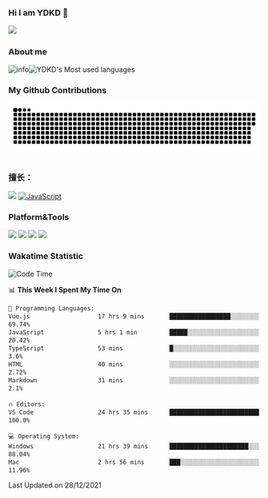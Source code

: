 ### Hi I am YDKD 👋

![](https://visitor-badge.glitch.me/badge?page_id=YDKD.readme)

### About me
![info](https://github-readme-stats.vercel.app/api?username=YDKD&show_icons=true&theme=cobalt)![YDKD's Most used languages](https://github-readme-stats.vercel.app/api/top-langs/?username=YDKD&layout=compact&hide_border=true&langs_count=8)

### My Github Contributions
![](https://raw.githubusercontent.com/YDKD/YDKD/main/assets/github-contribution-grid-snake.svg)

### 擅长：<br />
[![](https://img.shields.io/badge/-Vue.js-007396?style=flat-square&logo=Vue.js&logoColor=#4FC08D)](https://cn.vuejs.org/)
[![JavaScript](https://img.shields.io/badge/-JavaScript-f7e018?style=flat-square&logo=javascript&logoColor=white)]()

### Platform&Tools <br/>

[![]( https://img.shields.io/badge/macOS-Big%20Sur-292e33?style=flat-square&logo=apple&logoColor=ffffff )]() [![](https://img.shields.io/badge/Windows-10-2376bc?style=flat-square&logo=windows&logoColor=ffffff)]() [![]( https://img.shields.io/badge/IDE-Visual%20Studio%20Code-blue?style=flat-square&logo=visual-studio-code&logoColor=ffffff )]() [![]( https://img.shields.io/badge/iPhone-12-999999?style=flat-square&logo=apple&logoColor=ffffff)]() <br />

### Wakatime Statistic
<!--START_SECTION:waka-->
![Code Time](http://img.shields.io/badge/Code%20Time-278%20hrs%2057%20mins-blue)

📊 **This Week I Spent My Time On** 

```text
💬 Programming Languages: 
Vue.js                   17 hrs 9 mins       █████████████████░░░░░░░░   69.74% 
JavaScript               5 hrs 1 min         █████░░░░░░░░░░░░░░░░░░░░   20.42% 
TypeScript               53 mins             █░░░░░░░░░░░░░░░░░░░░░░░░   3.6% 
HTML                     40 mins             ░░░░░░░░░░░░░░░░░░░░░░░░░   2.72% 
Markdown                 31 mins             ░░░░░░░░░░░░░░░░░░░░░░░░░   2.1%

🔥 Editors: 
VS Code                  24 hrs 35 mins      █████████████████████████   100.0%

💻 Operating System: 
Windows                  21 hrs 39 mins      ██████████████████████░░░   88.04% 
Mac                      2 hrs 56 mins       ███░░░░░░░░░░░░░░░░░░░░░░   11.96%

```


 Last Updated on 28/12/2021
<!--END_SECTION:waka-->

<!--
**YDKD/YDKD** is a ✨ _special_ ✨ repository because its `README.md` (this file) appears on your GitHub profile.

Here are some ideas to get you started:

- 🔭 I’m currently working on ...
- 🌱 I’m currently learning ...
- 👯 I’m looking to collaborate on ...
- 🤔 I’m looking for help with ...
- 💬 Ask me about ...
- 📫 How to reach me: ...
- 😄 Pronouns: ...
- ⚡ Fun fact: ...
-->
